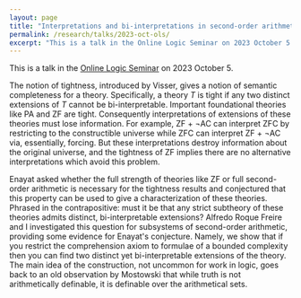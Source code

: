 ```yaml
---
layout: page
title: "Interpretations and bi-interpretations in second-order arithmetic"
permalink: /research/talks/2023-oct-ols/
excerpt: "This is a talk in the Online Logic Seminar on 2023 October 5..."	
---
```


This is a talk in the [Online Logic Seminar](http://lagrange.math.siu.edu/calvert/OnlineLogicSeminar.html) on 2023 October 5.

<!-- [[slides]({{ page.url }}tight.pdf)] -->

The notion of tightness, introduced by Visser, gives a notion of semantic completeness for a theory. Specifically, a theory *T* is tight if any two distinct extensions of *T* cannot be bi-interpretable. Important foundational theories like PA and ZF are tight. Consequently interpretations of extensions of these theories must lose information. For example, ZF + ¬AC can interpret ZFC by restricting to the constructible universe while ZFC can interpret ZF + ¬AC via, essentially, forcing. But these interpretations destroy information about the original universe, and the tightness of ZF implies there are no alternative interpretations which avoid this problem.

Enayat asked whether the full strength of theories like ZF or full second-order arithmetic is necessary for the tightness results and conjectured that this property can be used to give a characterization of these theories. Phrased in the contrapositive: must it be that any strict subtheory of these theories admits distinct, bi-interpretable extensions? Alfredo Roque Freire and I investigated this question for subsystems of second-order arithmetic, providing some evidence for Enayat's conjecture. Namely, we show that if you restrict the comprehension axiom to formulae of a bounded complexity then you can find two distinct yet bi-interpretable extensions of the theory. The main idea of the construction, not uncommon for work in logic, goes back to an old observation by Mostowski that while truth is not arithmetically definable, it is definable over the arithmetical sets.
